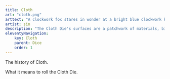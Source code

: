 ```yaml
---
title: Cloth
art: "cloth.png"
arttext: "A clockwork fox stares in wonder at a bright blue clockwork kingfisher."
artist: sin
description: "The Cloth Die's surfaces are a patchwork of materials, bits and pieces that were left over from other dice that the maker didn't want to go to waste. There's a bit of everything here. The numbers appear stitched into the surface with multicolored thread."
eleventyNavigation:
    key: Cloth
    parent: Dice
    order: 1
---
```


The history of Cloth.

What it means to roll the Cloth Die.
